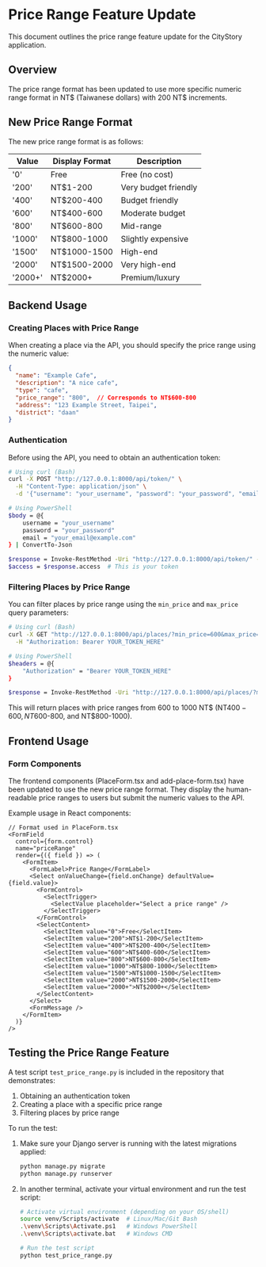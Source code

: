# Price Range Feature Update

This document outlines the price range feature update for the CityStory application.

## Overview

The price range format has been updated to use more specific numeric range format in NT$ (Taiwanese dollars) with 200 NT$ increments.

## New Price Range Format

The new price range format is as follows:

| Value    | Display Format  | Description                |
|----------|----------------|-------------------------------|
| '0'      | Free           | Free (no cost)                |
| '200'    | NT$1-200       | Very budget friendly          |
| '400'    | NT$200-400     | Budget friendly               |
| '600'    | NT$400-600     | Moderate budget              |
| '800'    | NT$600-800     | Mid-range                     |
| '1000'   | NT$800-1000    | Slightly expensive            |
| '1500'   | NT$1000-1500   | High-end                      |
| '2000'   | NT$1500-2000   | Very high-end                 |
| '2000+'  | NT$2000+       | Premium/luxury                |

## Backend Usage

### Creating Places with Price Range

When creating a place via the API, you should specify the price range using the numeric value:

```json
{
  "name": "Example Cafe",
  "description": "A nice cafe",
  "type": "cafe",
  "price_range": "800",  // Corresponds to NT$600-800
  "address": "123 Example Street, Taipei",
  "district": "daan"
}
```

### Authentication

Before using the API, you need to obtain an authentication token:

```bash
# Using curl (Bash)
curl -X POST "http://127.0.0.1:8000/api/token/" \
  -H "Content-Type: application/json" \
  -d '{"username": "your_username", "password": "your_password", "email": "your_email@example.com"}'

# Using PowerShell
$body = @{
    username = "your_username"
    password = "your_password"
    email = "your_email@example.com"
} | ConvertTo-Json

$response = Invoke-RestMethod -Uri "http://127.0.0.1:8000/api/token/" -Method Post -Body $body -ContentType "application/json"
$access = $response.access  # This is your token
```

### Filtering Places by Price Range

You can filter places by price range using the `min_price` and `max_price` query parameters:

```bash
# Using curl (Bash)
curl -X GET "http://127.0.0.1:8000/api/places/?min_price=600&max_price=1000" \
  -H "Authorization: Bearer YOUR_TOKEN_HERE"

# Using PowerShell
$headers = @{
    "Authorization" = "Bearer YOUR_TOKEN_HERE"
}

$response = Invoke-RestMethod -Uri "http://127.0.0.1:8000/api/places/?min_price=600&max_price=1000" -Method Get -Headers $headers
```

This will return places with price ranges from 600 to 1000 NT$ (NT$400-600, NT$600-800, and NT$800-1000).

## Frontend Usage

### Form Components

The frontend components (PlaceForm.tsx and add-place-form.tsx) have been updated to use the new price range format. They display the human-readable price ranges to users but submit the numeric values to the API.

Example usage in React components:

```tsx
// Format used in PlaceForm.tsx
<FormField
  control={form.control}
  name="priceRange"
  render={({ field }) => (
    <FormItem>
      <FormLabel>Price Range</FormLabel>
      <Select onValueChange={field.onChange} defaultValue={field.value}>
        <FormControl>
          <SelectTrigger>
            <SelectValue placeholder="Select a price range" />
          </SelectTrigger>
        </FormControl>
        <SelectContent>
          <SelectItem value="0">Free</SelectItem>
          <SelectItem value="200">NT$1-200</SelectItem>
          <SelectItem value="400">NT$200-400</SelectItem>
          <SelectItem value="600">NT$400-600</SelectItem>
          <SelectItem value="800">NT$600-800</SelectItem>
          <SelectItem value="1000">NT$800-1000</SelectItem>
          <SelectItem value="1500">NT$1000-1500</SelectItem>
          <SelectItem value="2000">NT$1500-2000</SelectItem>
          <SelectItem value="2000+">NT$2000+</SelectItem>
        </SelectContent>
      </Select>
      <FormMessage />
    </FormItem>
  )}
/>
```

## Testing the Price Range Feature

A test script `test_price_range.py` is included in the repository that demonstrates:

1. Obtaining an authentication token
2. Creating a place with a specific price range
3. Filtering places by price range

To run the test:

1. Make sure your Django server is running with the latest migrations applied:
   ```bash
   python manage.py migrate
   python manage.py runserver
   ```

2. In another terminal, activate your virtual environment and run the test script:
   ```bash
   # Activate virtual environment (depending on your OS/shell)
   source venv/Scripts/activate  # Linux/Mac/Git Bash
   .\venv\Scripts\Activate.ps1   # Windows PowerShell
   .\venv\Scripts\activate.bat   # Windows CMD
   
   # Run the test script
   python test_price_range.py
   ``` 